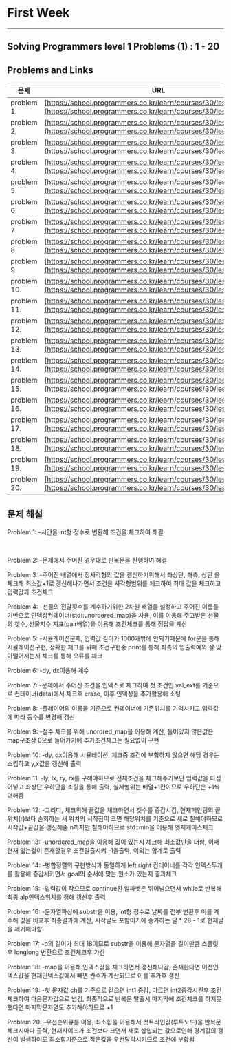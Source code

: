 # First Week

---

## Solving Programmers level 1 Problems (1) : 1 - 20

## Problems and Links

| 문제  | URL |
| --- | --- |
| problem 1. | [https://school.programmers.co.kr/learn/courses/30/lessons/340213](https://school.programmers.co.kr/learn/courses/30/lessons/340213) |
| problem 2. | [https://school.programmers.co.kr/learn/courses/30/lessons/340199](https://school.programmers.co.kr/learn/courses/30/lessons/340199) |
| problem 3. | [https://school.programmers.co.kr/learn/courses/30/lessons/340198](https://school.programmers.co.kr/learn/courses/30/lessons/340198) |
| problem 4. | [https://school.programmers.co.kr/learn/courses/30/lessons/258712](https://school.programmers.co.kr/learn/courses/30/lessons/258712) |
| problem 5. | [https://school.programmers.co.kr/learn/courses/30/lessons/250137](https://school.programmers.co.kr/learn/courses/30/lessons/250137) |
| problem 6. | [https://school.programmers.co.kr/learn/courses/30/lessons/250125](https://school.programmers.co.kr/learn/courses/30/lessons/250125) |
| problem 7. | [https://school.programmers.co.kr/learn/courses/30/lessons/250121](https://school.programmers.co.kr/learn/courses/30/lessons/250121) |
| problem 8. | [https://school.programmers.co.kr/learn/courses/30/lessons/178871](https://school.programmers.co.kr/learn/courses/30/lessons/178871) |
| problem 9. | [https://school.programmers.co.kr/learn/courses/30/lessons/176963](https://school.programmers.co.kr/learn/courses/30/lessons/176963) |
| problem 10. | [https://school.programmers.co.kr/learn/courses/30/lessons/172928](https://school.programmers.co.kr/learn/courses/30/lessons/172928) |
| problem 11. | [https://school.programmers.co.kr/learn/courses/30/lessons/161990](https://school.programmers.co.kr/learn/courses/30/lessons/161990) |
| problem 12. | [https://school.programmers.co.kr/learn/courses/30/lessons/161989](https://school.programmers.co.kr/learn/courses/30/lessons/161989) |
| problem 13. | [https://school.programmers.co.kr/learn/courses/30/lessons/160586](https://school.programmers.co.kr/learn/courses/30/lessons/160586) |
| problem 14. | [https://school.programmers.co.kr/learn/courses/30/lessons/159994](https://school.programmers.co.kr/learn/courses/30/lessons/159994) |
| problem 15. | [https://school.programmers.co.kr/learn/courses/30/lessons/155652](https://school.programmers.co.kr/learn/courses/30/lessons/155652) |
| problem 16. | [https://school.programmers.co.kr/learn/courses/30/lessons/150370](https://school.programmers.co.kr/learn/courses/30/lessons/150370) |
| problem 17. | [https://school.programmers.co.kr/learn/courses/30/lessons/147355](https://school.programmers.co.kr/learn/courses/30/lessons/147355) |
| problem 18. | [https://school.programmers.co.kr/learn/courses/30/lessons/142086](https://school.programmers.co.kr/learn/courses/30/lessons/142086) |
| problem 19. | [https://school.programmers.co.kr/learn/courses/30/lessons/140108](https://school.programmers.co.kr/learn/courses/30/lessons/140108) |
| problem 20. | [https://school.programmers.co.kr/learn/courses/30/lessons/138477](https://school.programmers.co.kr/learn/courses/30/lessons/138477) |

## 문제 해설

Problem 1: 
-시간을 int형 정수로 변환해 조건을 체크하여 해결

<br/> 


Problem 2: 
-문제에서 주어진 경우대로 반복문을 진행하여 해결

Problem 3: 
-주어진 배열에서 정사각형의 값을 갱신하기위해서 좌상단, 좌측, 상단 을 체크해 최소값+1로 갱신해나가면서 조건을 사각형범위를 체크하여 최대 값을 체크하고 입력값과 조건체크

Problem 4: 
-선물의 전달횟수를 계수하기위한 2차원 배열을 설정하고 주어진 이름을 기반으로 인덱싱컨테이너(std::unordered_map)을 사용, 이를 이용해 주고받은 선물의 갯수, 선물지수 지표(pair배열)을 이용해
조건체크를 통해 정답을 계산

Problem 5: 
-시뮬레이션문제, 입력값 길이가 1000개밖에 안되기때문에 for문을 통해 시뮬레이션구현, 정확한 체크를 위해 조건구현중 print를 통해 좌측의 입출력예와 잘 맞아떨어지는지 체크를 통해 오류를 체크

Problem 6: 
-dy, dx이용해 계수

Problem 7: 
-문제에서 주어진 조건을 인덱스로 체크하여 첫 조건인 val_ext를 기준으로 컨테이너(data)에서 체크후 erase, 이후 인덱싱을 추가활용해 소팅

Problem 8: 
-플레이어의 이름을 기준으로 컨테이너에 기존위치를 기억시키고 입력값에 따라 등수를 변경해 갱신

Problem 9: 
-점수 체크를 위해 unordred_map을 이용해 계산, 들어있지 않은값은 map구조상 0으로 들어가기에 추가조건체크는 필요없이 구현

Problem 10: 
-dy, dx이용해 시뮬레이션, 체크중 조건에 부합하지 않으면 해당 경우는 스킵하고 y,x값을 갱신해 출력

Problem 11: 
-ly, lx, ry, rx를 구해야하므로 전체조건을 체크해주기보단 입력값을 다집어넣고 좌상단 우하단을 소팅을 통해 출력, 실제범위는 배열+1칸이므로 우하단은 +1씩 더해줌

Problem 12: 
-그리디, 체크위해 끝값을 체크하면서 갯수를 증감시킴, 현재페인팅의 끝위치(r)보다 순회하는 새 위치의 시작점이 크면 해당위치를 기준으로 새로 칠해야하므로 시작값+끝값을 갱신해줌
n까지만 칠해야하므로 std::min을 이용해 엣지케이스체크

Problem 13: 
-unordered_map을 이용해 값이 있는지 체크해 최소값만을 더함, 이때 현재 없는값이 존재할경우 조건탈출시켜 -1을출력, 이외는 합계로 출력

Problem 14: 
-병합정렬의 구현방식과 동일하게 left,right 컨테이너를 각각 인덱스두개를 활용해 증감시키면서 goal의 순서에 맞는 원소가 있는지 결과체크

Problem 15: 
-입력값이 작으므로 continue된 알파벳은 뛰어넘으면서 while로 반복해 최종 alp인덱스위치를 정해 갱신후 출력

Problem 16: 
-문자열파싱에 substr을 이용, int형 정수로 날짜를 전부 변환후 이를 계수해 값을 비교후 최종결과에 계산, 시작날도 포함이기에 증가하는 달 * 28 - 1로 현재날을 제거해야함

Problem 17: 
-p의 길이가 최대 18이므로 substr을 이용해 문자열을 길이만큼 스플릿후 longlong 변환으로 조건체크후 가산

Problem 18: 
-map을 이용해 인덱스값을 체크하면서 갱신해나감, 존재한다면 이전인덱스값을 현재인덱스값에서 빼면 칸수가 계산되므로 이를 추가후 갱신

Problem 19: 
-첫 문자값 ch를 기준으로 같으면 int1 증감, 다르면 int2증감시킨후 조건체크하여 다음문자값으로 넘김, 최종적으로 반복문 탈출시 마지막에 조건체크를 하지못했다면 마지막문자열도 추가해야하므로 +1

Problem 20: 
-우선순위큐를 이용, 최소힙을 이용해서 컷트라인값(루트노드)을 반복문 체크시마다 출력, 현재사이즈가 조건보다 크면서 새로 삽입되는 값으로인해 경계값의 갱신이 발생하여도 최소힙기준으로 작은값을 우선탈락시키므로 조건에 부합됨
